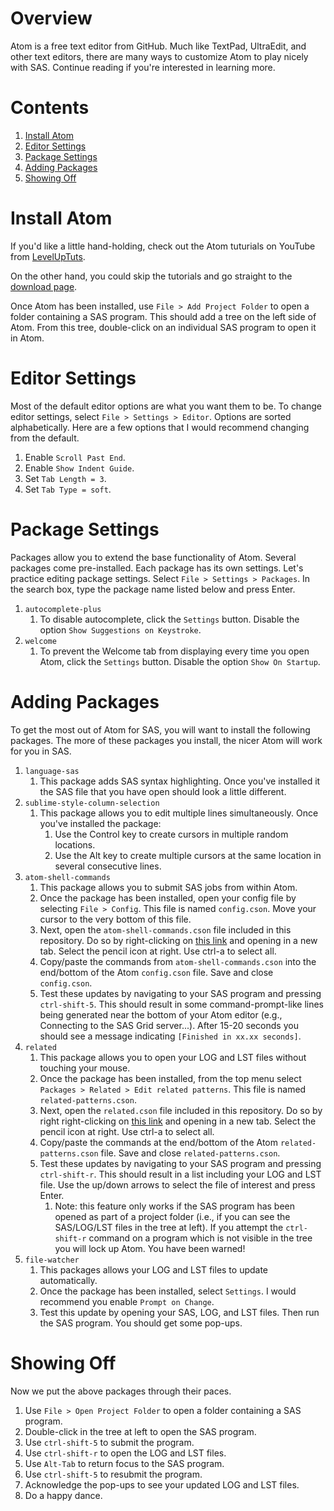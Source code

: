 # Overview

Atom is a free text editor from GitHub. Much like TextPad, UltraEdit, and other text editors, there are many ways to customize Atom to play nicely with SAS. Continue reading if you're interested in learning more.

# Contents

1. <a href="#install-atom">Install Atom</a>
1. <a href="#editor-settings">Editor Settings</a>
1. <a href="#package-settings">Package Settings</a>
1. <a href="#adding-packages">Adding Packages</a>
1. <a href="#showing-off">Showing Off</a>

<a name="install-atom"/>

# Install Atom

If you'd like a little hand-holding, check out the Atom tuturials on YouTube from [LevelUpTuts](https://www.youtube.com/watch?v=WWwBQQOGllo&list=PLLnpHn493BHHf0w8uGu9NM8LPf498ZvL_).

On the other hand, you could skip the tutorials and go straight to the [download page](https://atom.io/).

Once Atom has been installed, use `File > Add Project Folder` to open a folder containing a SAS program. This should add a tree on the left side of Atom. From this tree, double-click on an individual SAS program to open it in Atom.

<a name="editor-settings"/>

# Editor Settings

Most of the default editor options are what you want them to be. To change editor settings, select `File > Settings > Editor`. Options are sorted alphabetically. Here are a few options that I would recommend changing from the default.

1. Enable `Scroll Past End`.
1. Enable `Show Indent Guide`.
1. Set `Tab Length = 3`.
1. Set `Tab Type = soft`.

<a name="package-settings"/>

# Package Settings

Packages allow you to extend the base functionality of Atom. Several packages come pre-installed. Each package has its own settings. Let's practice editing package settings. Select `File > Settings > Packages`. In the search box, type the package name listed below and press Enter.

1. `autocomplete-plus`
   1. To disable autocomplete, click the `Settings` button. Disable the option `Show Suggestions on Keystroke`.
1. `welcome`
   1. To prevent the Welcome tab from displaying every time you open Atom, click the `Settings` button. Disable the option `Show On Startup`.

<a name="adding-packages"/>

# Adding Packages

To get the most out of Atom for SAS, you will want to install the following packages. The more of these packages you install, the nicer Atom will work for you in SAS.

1. `language-sas`
   1. This package adds SAS syntax highlighting. Once you've installed it the SAS file that you have open should look a little different.
1. `sublime-style-column-selection`
   1. This package allows you to edit multiple lines simultaneously. Once you've installed the package:
      1. Use the Control key to create cursors in multiple random locations.
      1. Use the Alt key to create multiple cursors at the same location in several consecutive lines.
1. `atom-shell-commands`
   1. This package allows you to submit SAS jobs from within Atom.
   1. Once the package has been installed, open your config file by selecting `File > Config`. This file is named `config.cson`. Move your cursor to the very bottom of this file.
   1. Next, open the `atom-shell-commands.cson` file included in this repository. Do so by right-clicking on [this link](https://github.com/srosanba/sas-atom/blob/master/atom-shell-commands.cson) and opening in a new tab. Select the pencil icon at right. Use ctrl-a to select all.
   1. Copy/paste the commands from `atom-shell-commands.cson` into the end/bottom of the Atom `config.cson` file. Save and close `config.cson`.
   1. Test these updates by navigating to your SAS program and pressing `ctrl-shift-5`. This should result in some command-prompt-like lines being generated near the bottom of your Atom editor (e.g., Connecting to the SAS Grid server...). After 15-20 seconds you should see a message indicating `[Finished in xx.xx seconds]`.
1. `related`
   1. This package allows you to open your LOG and LST files without touching your mouse.
   1. Once the package has been installed, from the top menu select `Packages > Related > Edit related patterns`. This file is named `related-patterns.cson`.
   1. Next, open the `related.cson` file included in this repository. Do so by right right-clicking on [this link](https://github.com/srosanba/sas-atom/blob/master/related.cson) and opening in a new tab. Select the pencil icon at right. Use ctrl-a to select all.
   1. Copy/paste the commands at the end/bottom of the Atom `related-patterns.cson` file. Save and close `related-patterns.cson`.
   1. Test these updates by navigating to your SAS program and pressing `ctrl-shift-r`. This should result in a list including your LOG and LST file. Use the up/down arrows to select the file of interest and press Enter.
      1. Note: this feature only works if the SAS program has been opened as part of a project folder (i.e., if you can see the SAS/LOG/LST files in the tree at left). If you attempt the `ctrl-shift-r` command on a program which is not visible in the tree you will lock up Atom. You have been warned!
1. `file-watcher`
   1. This packages allows your LOG and LST files to update automatically.
   1. Once the package has been installed, select `Settings`. I would recommend you enable `Prompt on Change`.
   1. Test this update by opening your SAS, LOG, and LST files. Then run the SAS program. You should get some pop-ups.

# Showing Off

Now we put the above packages through their paces.

1. Use `File > Open Project Folder` to open a folder containing a SAS program.
1. Double-click in the tree at left to open the SAS program.
1. Use `ctrl-shift-5` to submit the program.
1. Use `ctrl-shift-r` to open the LOG and LST files.
1. Use `Alt-Tab` to return focus to the SAS program.
1. Use `ctrl-shift-5` to resubmit the program.
1. Acknowledge the pop-ups to see your updated LOG and LST files.
1. Do a happy dance.
